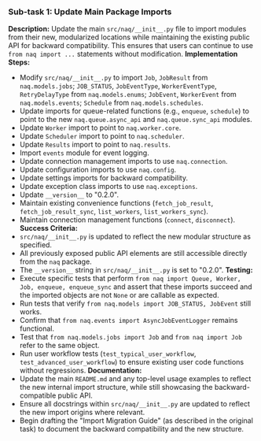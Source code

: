 ### Sub-task 1: Update Main Package Imports
**Description:** Update the main `src/naq/__init__.py` file to import modules from their new, modularized locations while maintaining the existing public API for backward compatibility. This ensures that users can continue to use `from naq import ...` statements without modification.
**Implementation Steps:**
- Modify `src/naq/__init__.py` to import `Job`, `JobResult` from `naq.models.jobs`; `JOB_STATUS`, `JobEventType`, `WorkerEventType`, `RetryDelayType` from `naq.models.enums`; `JobEvent`, `WorkerEvent` from `naq.models.events`; `Schedule` from `naq.models.schedules`.
- Update imports for queue-related functions (e.g., `enqueue`, `schedule`) to point to the new `naq.queue.async_api` and `naq.queue.sync_api` modules.
- Update `Worker` import to point to `naq.worker.core`.
- Update `Scheduler` import to point to `naq.scheduler`.
- Update `Results` import to point to `naq.results`.
- Import `events` module for event logging.
- Update connection management imports to use `naq.connection`.
- Update configuration imports to use `naq.config`.
- Update settings imports for backward compatibility.
- Update exception class imports to use `naq.exceptions`.
- Update `__version__` to "0.2.0".
- Maintain existing convenience functions (`fetch_job_result`, `fetch_job_result_sync`, `list_workers`, `list_workers_sync`).
- Maintain connection management functions (`connect`, `disconnect`).
**Success Criteria:**
- `src/naq/__init__.py` is updated to reflect the new modular structure as specified.
- All previously exposed public API elements are still accessible directly from the `naq` package.
- The `__version__` string in `src/naq/__init__.py` is set to "0.2.0".
**Testing:**
- Execute specific tests that perform `from naq import Queue, Worker, Job, enqueue, enqueue_sync` and assert that these imports succeed and the imported objects are not `None` or are callable as expected.
- Run tests that verify `from naq.models import JOB_STATUS, JobEvent` still works.
- Confirm that `from naq.events import AsyncJobEventLogger` remains functional.
- Test that `from naq.models.jobs import Job` and `from naq import Job` refer to the same object.
- Run user workflow tests (`test_typical_user_workflow`, `test_advanced_user_workflow`) to ensure existing user code functions without regressions.
**Documentation:**
- Update the main `README.md` and any top-level usage examples to reflect the new internal import structure, while still showcasing the backward-compatible public API.
- Ensure all docstrings within `src/naq/__init__.py` are updated to reflect the new import origins where relevant.
- Begin drafting the "Import Migration Guide" (as described in the original task) to document the backward compatibility and the new structure.